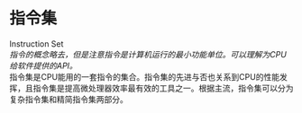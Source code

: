 # 指令集
Instruction Set  
*指令的概念略去，但是注意指令是计算机运行的最小功能单位。可以理解为CPU给软件提供的API。*  
指令集是CPU能用的一套指令的集合。指令集的先进与否也关系到CPU的性能发挥，且指令集是提高微处理器效率最有效的工具之一。根据主流，指令集可以分为复杂指令集和精简指令集两部分。  
